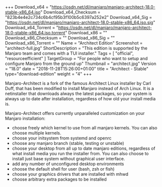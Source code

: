 +++
Download_x64 = "https://osdn.net/dl/manjaro/manjaro-architect-18.0-stable-x86_64.iso"
Download_x64_Checksum = "823b4e4e2c734c6b4cf95b3f100b5c6397a252e2"
Download_x64_Sig = "https://osdn.net/dl/manjaro/manjaro-architect-18.0-stable-x86_64.iso.sig"
Download_x64_Torrent = "https://osdn.net/dl/manjaro/manjaro-architect-18.0-stable-x86_64.iso.torrent"
Download_x86 = ""
Download_x86_Checksum = ""
Download_x86_Sig = ""
Download_x86_Torrent = ""
Name = "Architect Edition"
Screenshot = "architect-full.jpg"
ShortDescription = "This edition is supported by the Manjaro team and comes with a TUI installer."
Tags = [ "official", "resourceefficient" ]
TargetGroup = "For people who want to setup and configure Manjaro from the ground up"
Thumbnail = "architect.jpg"
Version = "18.0"
date = "2018-11-28T15:26:00+01:00"
title = "Architect - Stable"
type="download-edition"
weight = "4"
+++

Manjaro-Architect is a fork of the famous Architect Linux installer by Carl Duff, that has been modified to install Manjaro instead of Arch Linux. It is a netinstaller that downloads always the latest packages, so your system is always up to date after installation, regardless of how old your install media is.

Manjaro-Architect offers currently unparalleled customization on your Manjaro installation:

- choose freely which kernel to use from all manjaro kernels. You can also choose multiple kernels.
- choose your initsystem from systemd and openrc
- choose any manjaro branch (stable, testing or unstable)
- choose your desktop from all up to date manjaro editions, regardless of what install media you run the installer from. You can also choose to install just base system without graphical user interface.
- add any number of unconfigured desktop environments
- choose the default shell for user (bash, zsh or fish)
- choose your graphics drivers that are installed with mhwd
- choose arbitrary extra packages to be installed

